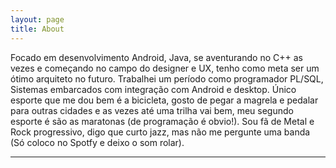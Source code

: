 ```yaml
---
layout: page
title: About
---
```


Focado em desenvolvimento Android, Java, se aventurando no C++ as vezes e começando no campo do designer e UX, tenho como meta ser um ótimo arquiteto no futuro. Trabalhei um período como programador PL/SQL, Sistemas embarcados com integração com Android e desktop. Único esporte que me dou bem é a bicicleta, gosto de pegar a magrela e pedalar para outras cidades e as vezes até uma trilha vai bem, meu segundo esporte é são as maratonas (de programação é obvio!). Sou fã de Metal e Rock progressivo, digo que curto jazz, mas não me pergunte uma banda (Só coloco no Spotfy e deixo o som rolar).

---

